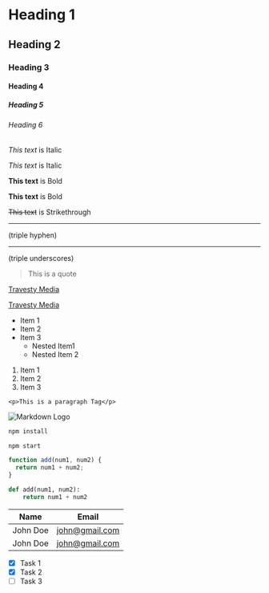 <!-- Headings -->

# Heading 1

## Heading 2

### Heading 3

#### Heading 4

##### Heading 5

###### Heading 6

<!-- Italics -->

_This text_ is Italic

_This text_ is Italic

<!-- Bold(Strong) -->

**This text** is Bold

**This text** is Bold

<!-- Strikethrough -->

~~This text~~ is Strikethrough

<!-- Horizontal Rule -->

---

(triple hyphen)

___

(triple underscores)

<!-- Blockquotes -->

> This is a quote

<!-- Links -->

[Travesty Media](http://www.travestymedia.com)

[Travesty Media](http://www.travestymedia.com "Travesty Media")

<!-- UL -->

* Item 1
* Item 2
* Item 3
  * Nested Item1
  * Nested Item 2

<!-- OL -->

1. Item 1
1. Item 2
1. Item 3

<!-- Inline Code Block -->

`<p>This is a paragraph Tag</p>`

<!-- Images -->

![Markdown Logo](https://markdown-here.com/img/icon256.png)

<!-- Github Markdown -->

<!-- Code Block -->

```bash
npm install

npm start
```

```javascript
function add(num1, num2) {
  return num1 + num2;
}
```

```python
def add(num1, num2):
    return num1 + num2
```

<!-- Tables -->

| Name     | Email          |
| -------- | -------------- |
| John Doe | john@gmail.com |
| John Doe | john@gmail.com |

<!-- Task Lists -->

* [x] Task 1
* [x] Task 2
* [ ] Task 3
